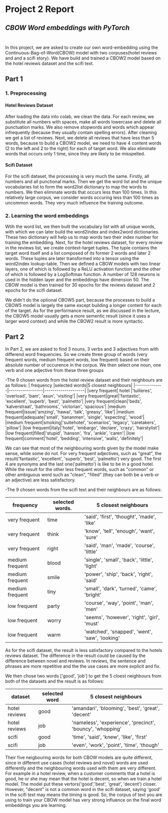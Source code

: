 # Project 2 Report
## *CBOW Word embeddings with PyTorch* <br/><br/>


In this project, we are asked to create our own word-embedding using the Continuous-Bag-of-Word(CBOW) model with two corpuses(hotel reviews and and a scifi story). We have build and trained a CBOW2 model based on the hotel reviews dataset and the scifi text.

## Part 1

### 1. Preprocessing

#### Hotel Reviews Dataset

After loading the data into colab, we clean the data. For each review, we substitute all numbers with spaces, make all words lowercase and delete all punctuation marks. We also remove stopwords and words which appear infrequently (because they usually contain spelling errors). After cleaning we get a list of reviews. Next, we delete all reviews that have less than 5 words, because to build a CBOW2 model, we need to have 4 content words (2 to the left and 2 to the right) for each of target word. We also eliminate words that occurs only 1 time, since they are likely to be misspelled.

#### Scifi Dataset

For the scifi dataset, the processing is very much the same. Firstly, all numbers and all punctional marks. Then we get the word list and the unique vocabularies list to form the word2list dictionary to map the words to numbers. We then eliminate words that occurs less than 100 times. In this relatively large corpus, we consider words occuring less than 100 times as uncommon words. They very much influence the training outcome.


### 2. Learning the word embeddings

Wtih the word list, we then built the vocabulary list with all unique words, with which we can later build the word2index and index2word dictionaries. These two dictionary will help us to map words two their index number for training the embedding.
Next, for the hotel reviews dataset, for every review in the reviews list, we create context-target tuples. The tuple contains the target word itself and a list composed of its former 2 words and later 2 words. These tuples are later transformed into a tensor using the word2index lookup-table.
Then we defined a CBOW models with two linear layers, one of which is followed by a ReLU activation function and the other of which is followed by a LogSoftmax function. A number of 128 neurons is used in the hidden layer and the embeddings have dimension 50. The CBOW model is then trained for 30 epochs for the reviews dataset and 2 epochs for the scifi dataset.


We didn't do the optional CBOW5 part, because the processes to build a CBOW5 model is largely the same except building a longer content for each of the target. As for the performance result, as we discussed in the lecture, the CBOW5 model usually gets a more sementic result (since it uses a larger word context) and while the CBOW2 result is more syntactic.

## Part 2

In Part 2, we are asked to find 3 nouns, 3 verbs and 3 adjectives from with differend word frequencies. So we create three group of words (very frequent words, medium frequent words, low frequent) based on their absolute number of occurence in the corpus. We then select one noun, one verb and one adjective from these three groups 

-The 9 chosen words from the hotel review dataset and their neighbours are as follows:
|    frequency  |selected words|5 closest neighbours|
|--------------|-----------------|--------------------|
|very frequent|        hotel      |'tuilieres', 'overload', 'bam', 'asun', 'visiting'|
|very frequent|great|'fantastic', 'excellent', 'superb', 'best', 'palmetto'|
|very frequent|clean|'beds', 'kalverstraat', 'bathrooms', 'victorian', 'spacious'|
|medium frequent|issue|'amzing', 'hawai', 'talk', 'greasy', 'like'|
|medium frequent|adequate|'small', 'tiananmen', 'single', 'expecting', 'wood'|
|medium frequent|smoking|'suitehotel', 'scenarios', 'legacy', 'caretakers', 'pillow'|
|low frequent|italy|'hotel', 'embargo', 'declare', 'crazy', 'hairstylist'|
|low frequent|filled|'stupid', 'hanson', 'fra', 'ankle', 'caren'|
|low frequent|comment|'hotel', 'bedding', 'intensive', 'walls', 'definitely'|


We can see that most of the neighbouring words given by the model make sense, while some do not. For very frequent adjectives, such as "great", the result('fantastic', 'excellent', 'superb', 'best', 'palmetto') very good. The first 4 are synonyms and the last one('palmetto') is like to be in a good hotel. While the result for the other less frequent words, such as "common" or other ambiguous word such as "clean", "filled" (they can both be a verb or an adjective) are less satisfactory. 

-The 9 chosen words from the scifi text and their neighbours are as follows:


|frequency|selected words.   |5 closest neighbours                      |
|-------------|--------------|------------------------------------------|
|very frequent|time          |'said', 'first', 'thought', 'made', 'like'|
|very frequent|think|'know', 'tell', 'enough', 'want', 'sure'|
|very frequent|right|'said', 'man', 'made', 'course', 'little'|
|medium frequent|blood|'single', 'small', 'back', 'little', 'light'|
|medium frequent|smile|'power', 'ship', 'back', 'right', 'said'|
|medium frequent|tiny|'small', 'dark', 'turned', 'came', 'bright'|
|low frequent|party|'course', 'way', 'point', 'man', 'men'|
|low frequent|worry|'seems', 'however', 'right', 'girl', 'must'|
|low frequent|warm|'watched', 'snapped', 'went', 'saw', 'looking'|

As for the scifi dataset, the result is less satisfactory compared to the hotels reviews dataset. The difference in the result could be caused by the difference between novel and reviews. In reviews, the sentence and phrases are more repetitive and the the use cases are more explicit and fix.

We then chose two words \['good', 'job'] to get the 5 cloest neighbours from both of the datasets and the result is as follows:

|dataset|selected word|5 closest neighbours|
|-|-|-|
|hotel reviews|good|'amandari', 'blooming', 'best', 'great', 'decent'|
|hotel reviews|job|'nameless', 'experience', 'precinct', 'bouncy', 'whopping'|
|scifi|good|'time', 'said', 'knew', 'like', 'first'|
|scifi|job|'even', 'work', 'point', 'time', 'though'|

Their five neigbouring words for both CBOW models are quite different, since in different use cases (hotel reviews and novel) words are used differently and the neighbouring words used with them are very different. For example in a hotel review, when a customer comments that a hotel is good, he or she may mean that the hotel is decent, so when we train a hotel model. The model put these vertors('good','best', 'great', 'decent') closer. However, "decent" is not a common word in the scifi dataset, saying 'good' in the scifi text may means the timing is good. So, the corpus of text you are using to train your CBOW model has very strong influence  on the final word embeddings you are learning.
